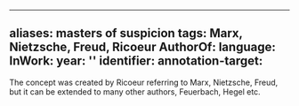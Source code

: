 
---
aliases: masters of suspicion
tags: Marx, Nietzsche, Freud, Ricoeur
AuthorOf: 
language: 
InWork: 
year: ''
identifier: 
annotation-target: 
---

The concept was created by Ricoeur referring to Marx, Nietzsche, Freud, but it can be extended to many other authors, Feuerbach, Hegel etc.